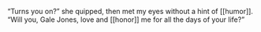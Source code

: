 “Turns you on?” she quipped, then met my eyes without a hint of [[humor]]. “Will you, Gale Jones, love and [[honor]] me for all the days of your life?”